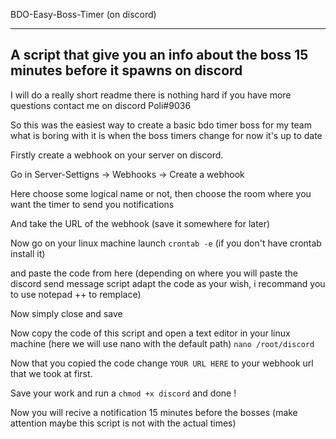 BDO-Easy-Boss-Timer (on discord)

------
A script that give you an info about the boss 15 minutes before it spawns on discord
------

I will do a really short readme there is nothing hard if you have more questions contact me on discord Poli#9036

So this was the easiest way to create a basic bdo timer boss for my team what is boring with it is when the boss timers change for now it's up to date

Firstly create a webhook on your server on discord. 

Go in Server-Settigns -> Webhooks -> Create a webhook

Here choose some logical name or not, then choose the room where you want the timer to send you notifications

And take the URL of the webhook (save it somewhere for later)

Now go on your linux machine launch `crontab -e` (if you don't have crontab install it)

and paste the code from here 
(depending on where you will paste the discord send message script adapt the code as your wish, i recommand you to use notepad ++ to remplace)

Now simply close and save

Now copy the code of this script and open a text editor in your linux machine (here we will use nano with the default path) `nano /root/discord` 

Now that you copied the code change `YOUR URL HERE` to your webhook url that we took at first.

Save your work and run a `chmod +x discord` and done !

Now you will recive a notification 15 minutes before the bosses (make attention maybe this script is not with the actual times)